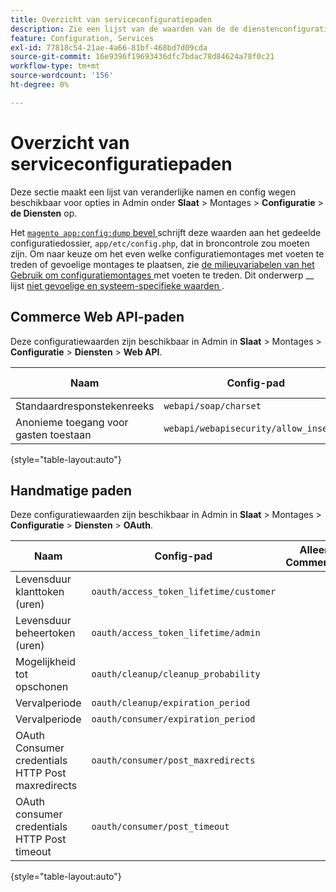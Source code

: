 ```yaml
---
title: Overzicht van serviceconfiguratiepaden
description: Zie een lijst van de waarden van de de dienstenconfiguratie.
feature: Configuration, Services
exl-id: 77818c54-21ae-4a66-81bf-468bd7d09cda
source-git-commit: 16e9396f19693436dfc7bdac78d84624a78f0c21
workflow-type: tm+mt
source-wordcount: '156'
ht-degree: 0%

---
```


# Overzicht van serviceconfiguratiepaden

Deze sectie maakt een lijst van veranderlijke namen en config wegen beschikbaar voor opties in Admin onder **Slaat** > Montages > **Configuratie** > **de Diensten** op.

Het [`magento app:config:dump` bevel ](../cli/export-configuration.md) schrijft deze waarden aan het gedeelde configuratiedossier, `app/etc/config.php`, dat in broncontrole zou moeten zijn. Om naar keuze om het even welke configuratiemontages met voeten te treden of gevoelige montages te plaatsen, zie [ de milieuvariabelen van het Gebruik om configuratiemontages ](override-config-settings.md#environment-variables) met voeten te treden. Dit onderwerp __ lijst [ niet gevoelige en systeem-specifieke waarden ](config-reference-sens.md).

## Commerce Web API-paden

Deze configuratiewaarden zijn beschikbaar in Admin in **Slaat** > Montages > **Configuratie** > **Diensten** > **Web API**.

| Naam | Config-pad | Alleen Commerce? |
|--------------|--------------|--------------|
| Standaardresponstekenreeks | `webapi/soap/charset` | <!-- ![Not Commerce-only](/help/assets/configuration/red-x.png) --> |
| Anonieme toegang voor gasten toestaan | `webapi/webapisecurity/allow_insecure` | <!-- ![Not Commerce-only](/help/assets/configuration/red-x.png) --> |

{style="table-layout:auto"}

## Handmatige paden

Deze configuratiewaarden zijn beschikbaar in Admin in **Slaat** > Montages > **Configuratie** > **Diensten** > **OAuth**.

| Naam | Config-pad | Alleen Commerce? |
|--------------|--------------|--------------|
| Levensduur klanttoken (uren) | `oauth/access_token_lifetime/customer` | <!-- ![Not Commerce-only](/help/assets/configuration/red-x.png) --> |
| Levensduur beheertoken (uren) | `oauth/access_token_lifetime/admin` | <!-- ![Not Commerce-only](/help/assets/configuration/red-x.png) --> |
| Mogelijkheid tot opschonen | `oauth/cleanup/cleanup_probability` | <!-- ![Not Commerce-only](/help/assets/configuration/red-x.png) --> |
| Vervalperiode | `oauth/cleanup/expiration_period` | <!-- ![Not Commerce-only](/help/assets/configuration/red-x.png) --> |
| Vervalperiode | `oauth/consumer/expiration_period` | <!-- ![Not Commerce-only](/help/assets/configuration/red-x.png) --> |
| OAuth Consumer credentials HTTP Post maxredirects | `oauth/consumer/post_maxredirects` | <!-- ![Not Commerce-only](/help/assets/configuration/red-x.png) --> |
| OAuth consumer credentials HTTP Post timeout | `oauth/consumer/post_timeout` | <!-- ![Not Commerce-only](/help/assets/configuration/red-x.png) --> |

{style="table-layout:auto"}
